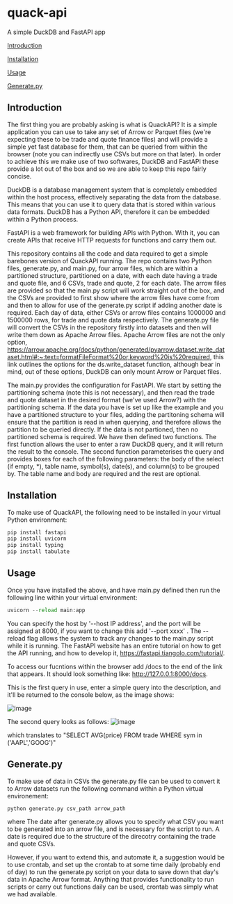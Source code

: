 # quack-api
A simple DuckDB and FastAPI app

[Introduction](#introduction)

[Installation](#installation)

[Usage](#usage)

[Generate.py](#Generate.py)

## Introduction ##
The first thing you are probably asking is what is QuackAPI? It is a simple application you can use to take any set of Arrow or Parquet files (we're expecting these to be trade and quote finance files) and will provide a simple yet fast database for them, that can be queried from within the browser (note you can indirectly use CSVs but more on that later). In order to achieve this we make use of two softwares, DuckDB and FastAPI these provide a lot out of the box and so we are able to keep this repo fairly concise.  

DuckDB is a database management system that is completely embedded within the host process, effectively separating the data from the database. This means that you can use it to query data that is stored within various data formats. DuckDB has a Python API, therefore it can be embedded within a Python process.

FastAPI is a web framework for building APIs with Python. With it, you can create APIs that receive HTTP requests for functions and carry them out.

This repository contains all the code and data required to get a simple barebones version of QuackAPI running. The repo contains two Python files, generate.py, and main.py, four arrow files, which are within a partitioned structure, partitioned on a date, with each date having a trade and quote file, and 6 CSVs, trade and quote, 2 for each date. The arrow files are provided so that the main.py script will work straight out of the box, and the CSVs are provided to first show where the arrow files have come from and then to allow for use of the generate.py script if adding another date is required. Each day of data, either CSVs or arrow files contains 1000000 and 1500000 rows, for trade and quote data respectively.  The generate.py file will convert the CSVs in the repository firstly into datasets and then will write them down as Apache Arrow files. Apache Arrow files are not the only option, https://arrow.apache.org/docs/python/generated/pyarrow.dataset.write_dataset.html#:~:text=formatFileFormat%20or,keyword%20is%20required, this link outlines the options for the ds.write_dataset function, although bear in mind, out of these options, DuckDB can only mount Arrow or Parquet files. 

The main.py provides the configuration for FastAPI. We start by setting the partitioning schema (note this is not necessary), and then read the trade and quote dataset in the desired format (we've used Arrow?) with the partitioning schema. If the data you have is set up like the example and you have a partitioned structure to your files, adding the partitoning schema will ensure that the partition is read in when querying, and therefore allows the partition to be queried directly. If the data is not partioned, then no partitioned schema is required. We have then defined two functions. The first function allows the user to enter a raw DuckDB query, and it will return the result to the console. The second function parameterises the query and provides boxes for each of the following parameters: the body of the select (if empty, *), table name, symbol(s), date(s), and column(s) to be grouped by.  The table name and body are required and the rest are optional.

## Installation ##
To make use of QuackAPI, the following need to be installed in your virtual Python environment:

```python
pip install fastapi
pip install uvicorn
pip install typing
pip install tabulate
```

## Usage ##
Once you have installed the above, and have main.py defined then run the following line within your virtual environment:
```python
uvicorn --reload main:app
```
You can specify the host by '--host IP address', and the port will be assigned at 8000, if you want to change this add '--port xxxx' . The --reload flag allows the system to track any changes to the main.py script while it is running. The FastAPI website has an entire tutorial on how to get the API running, and how to develop it, https://fastapi.tiangolo.com/tutorial/.

To access our fucntions within the browser add /docs to the end of the link that appears. It should look something like: http://127.0.0.1:8000/docs.

This is the first query in use, enter a simple query into the description, and it'll be returned to the console below, as the image shows:

![image](https://github.com/DataIntellectTech/quack-api/assets/131150806/66f0e63a-5a4d-4a78-8228-6d177f366081)

The second query looks as follows:
![image](https://github.com/DataIntellectTech/quack-api/assets/131150806/cd006a7d-b7ce-48f1-a510-8a36cbfd6ec8)

which translates to "SELECT AVG(price) FROM trade WHERE sym in ('AAPL','GOOG')"

## Generate.py ##
To make use of data in CSVs the generate.py file can be used to convert it to Arrow datasets run the following command within a Python virtual environement:
```python
python generate.py csv_path arrow_path
```
where 
The date after generate.py allows you to specify what CSV you want to be generated into an arrow file, and is necessary for the script to run. A date is required due to the structure of the direcotry containing the trade and quote CSVs.

However, if you want to extend this, and automate it, a suggestion would be to use crontab, and set up the crontab to at some time daily (probably end of day) to run the generate.py script on your data to save down that day's data in Apache Arrow format. Anything that provides functionality to run scripts or carry out functions daily can be used, crontab was simply what we had available. 





